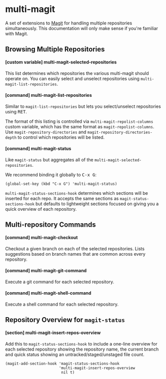 # multi-magit

A set of extensions to [Magit](https://magit.vc) for handling multiple
repositories simultaneously. This documentation will only make sense
if you're familiar with Magit.


## Browsing Multiple Repositories

#### [custom variable] multi-magit-selected-repositories

This list determines which repositories the various multi-magit should
operate on. You can easily select and unselect repositories using
`multi-magit-list-repositories`.

#### [command] multi-magit-list-repositories

Similar to `magit-list-repositories` but lets you select/unselect
repositories using <kbd>RET</kbd>.

The format of this listing is controlled via
`multi-magit-repolist-columns` custom variable, which has the same
format as `magit-repolist-columns`. Use `magit-repository-directories`
and `magit-repository-directories-depth` to control which repositories
will be listed.

#### [command] multi-magit-status

Like `magit-status` but aggregates all of the
`multi-magit-selected-repositories`.

We recommend binding it globally to <kbd>C-x G</kbd>:

```elisp
(global-set-key (kbd "C-x G") 'multi-magit-status)
```

`multi-magit-status-sections-hook` determines which sections will be
inserted for each repo. It accepts the same sections as
`magit-status-sections-hook` but defaults to lightweight sections
focused on giving you a quick overview of each repository.


## Multi-repository Commands

#### [command] multi-magit-checkout

Checkout a given branch on each of the selected repositories. Lists
suggestions based on branch names that are common across every
repository.

#### [command] multi-magit-git-command

Execute a git command for each selected repository.

#### [command] multi-magit-shell-command

Execute a shell command for each selected repository.


## Repository Overview for `magit-status`

#### [section] multi-magit-insert-repos-overview

Add this to `magit-status-sections-hook` to include a one-line
overview for each selected repository showing the repository name, the
current branch and quick status showing an untracked/staged/unstaged
file count.

```elisp
(magit-add-section-hook 'magit-status-sections-hook
                        'multi-magit-insert-repos-overview
                         nil t)
```
